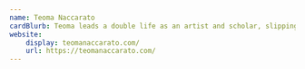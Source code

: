 ```yaml
---
name: Teoma Naccarato
cardBlurb: Teoma leads a double life as an artist and scholar, slipping between artistic and academic contexts in the UK, Germany, and Canada. Her research is likewise slippery, moving from dance and choreography into the digital and medical humanities, to probe understandings of bodies and movement across disciplines.
website:
    display: teomanaccarato.com/
    url: https://teomanaccarato.com/
---
```

